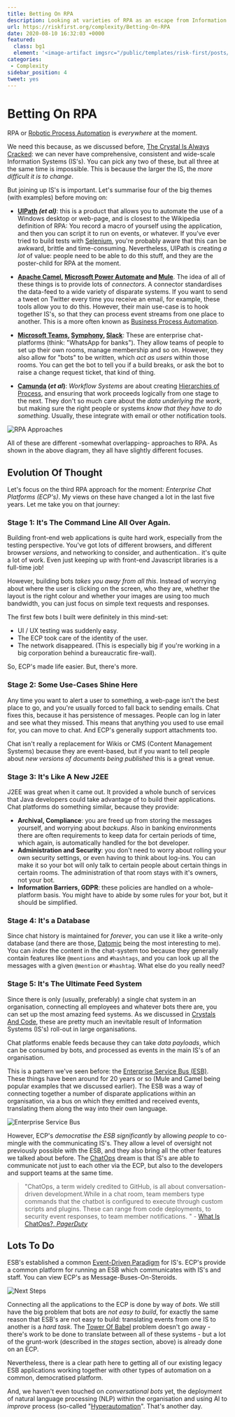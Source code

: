 ```yaml
---
title: Betting On RPA
description: Looking at varieties of RPA as an escape from Information System incompatibility.
url: https://riskfirst.org/complexity/Betting-On-RPA
date: 2020-08-10 16:32:03 +0000
featured: 
  class: bg1
  element: '<image-artifact imgsrc="/public/templates/risk-first/posts/bot.svg">Betting On RPA</image-artifact>'
categories:
 - Complexity
sidebar_position: 4
tweet: yes
---
```


# Betting On RPA

RPA or [Robotic Process Automation](https://en.wikipedia.org/wiki/Robotic_process_automation) is _everywhere_ at the moment.  

We need this because, as we discussed before, [The Crystal Is Always Cracked](Crystals-And-Code.md):  we can never have comprehensive, consistent and wide-scale Information Systems (IS's).   You can pick any two of these, but all three at the same time is impossible.  This is because the larger the IS, the _more difficult it is to change_.

But joining up IS's is important.  Let's summarise four of the big themes (with examples) before moving on:

- **[UIPath](https://www.uipath.com) _(et al)_**:  this is a product that allows you to automate the use of a Windows desktop or web-page, and is closest to the Wikipedia definition of RPA:  You record a macro of yourself using the application, and then you can script it to run on events, or whatever.  If you've ever tried to build tests with [Selenium](https://en.wikipedia.org/wiki/Selenium_(software)), you're probably aware that this can be awkward, brittle and time-consuming.   Nevertheless, UIPath is creating _a lot_ of value:  people need to be able to do this stuff, and they are the poster-child for RPA at the moment.

- **[Apache Camel](https://camel.apache.org), [Microsoft Power Automate](https://us.flow.microsoft.com/en-us/) and [Mule](https://www.mulesoft.com)**.  The idea of all of these things is to provide lots of _connectors_.  A connector standardises the data-feed to a wide variety of disparate systems.   If you want to send a tweet on Twitter every time you receive an email, for example, these tools allow you to do this.  However, their main use-case is to hook together IS's, so that they can process event streams from one place to another.   This is a more often known as [Business Process Automation](https://en.wikipedia.org/wiki/Business_process_automation). 

- **[Microsoft Teams](https://products.office.com/en-US/microsoft-teams/group-chat-software), [Symphony](https://symphony.com), [Slack](https://slack.com)**:  These are enterprise chat-platforms (think: "WhatsApp for banks"). They allow teams of people to set up their own rooms, manage membership and so on.  However, they also allow for "bots" to be written, which _act as users_ within those rooms.  You can get the bot to tell you if a build breaks, or ask the bot to raise a change request ticket, that kind of thing.

- **[Camunda](https://camunda.com/download/) (_et al_)**: _Workflow Systems_ are about creating [Hierarchies of Process](Towers-Of-Abstraction.md), and ensuring that work proceeds logically from one stage to the next.  They don't so much care about the _data underlying the work_, but making sure the right people or systems _know that they have to do something_.  Usually, these integrate with email or other notification tools.

![RPA Approaches](/img/complexity/rpa-1.png)

All of these are different -somewhat overlapping- approaches to RPA.  As shown in the above diagram, they all have slightly different focuses. 

## Evolution Of Thought

Let's focus on the third RPA approach for the moment:  _Enterprise Chat Platforms (ECP's)_.  My views on these have changed a lot in the last five years.  Let me take you on that journey:

### Stage 1:  It's The Command Line All Over Again.

Building front-end web applications is quite hard work, especially from the testing perspective.   You've got lots of different browsers, and different browser _versions_, and networking to consider, and authentication.. it's quite a lot of work.  Even just keeping up with front-end Javascript libraries is a full-time job!

However, building bots _takes you away from all this_.  Instead of worrying about where the user is clicking on the screen, who they are, whether the layout is the right colour and whether your images are using too much bandwidth, you can just focus on simple text requests and responses.

The first few bots I built were definitely in this mind-set:  

 - UI / UX testing was suddenly easy.  
 - The ECP took care of the identity of the user.
 - The network disappeared.  (This is especially big if you're working in a big corporation behind a bureaucratic fire-wall).

So, ECP's made life easier.   But, there's more.

### Stage 2:  Some Use-Cases Shine Here

Any time you want to alert a user to something, a web-page isn't the best place to go, and you're usually forced to fall back to sending emails.   Chat fixes this, because it has persistence of messages.  People can log in later and see what they missed.   This means that anything you used to use email for, you can move to chat.  And ECP's generally support attachments too.

Chat isn't really a replacement for Wikis or CMS (Content Management Systems) because they are event-based, but if you want to tell people about _new versions of documents being published_ this is a great venue.

### Stage 3:  It's Like A New J2EE

J2EE was great when it came out.  It provided a whole bunch of services that Java developers could take advantage of to build their applications.   
Chat platforms do something similar, because they provide:

- **Archival, Compliance**:  you are freed up from storing the messages yourself, and worrying about _backups_.  Also in banking environments there are often requirements to keep data for certain periods of time, which again, is automatically handled for the bot developer.
- **Administration and Security**:  you don't need to worry about rolling your own security settings, or even having to think about log-ins.  You can make it so your bot will only talk to certain people about certain things in certain rooms.  The administration of that room stays with it's owners, not your bot.
- **Information Barriers, GDPR**: these policies are handled on a whole-platform basis.  You might have to abide by some rules for your bot, but it should be simplified.

### Stage 4:  It's a Database

Since chat history is maintained for _forever_, you can use it like a write-only database (and there are those, [Datomic](https://datomic.com) being the most interesting to me).  You can _index_ the content in the chat-system too because they generally contain features like `@mentions` and `#hashtags`, and you can look up all the messages with a given `@mention` or `#hashtag`.  What else do you really need?

### Stage 5:  It's The Ultimate Feed System

Since there is only (usually, preferably) a single chat system in an organisation, connecting all employees and whatever bots there are, you can set up the most amazing feed systems.  As we discussed in [Crystals And Code](Crystals-And-Code.md), these are pretty much an inevitable result of Information Systems (IS's) roll-out in large organisations.

Chat platforms enable feeds because they can take _data payloads_, which can be consumed by bots, and processed as events in the main IS's of an organisation.

This is a pattern we've seen before:  the [Enterprise Service Bus (ESB)](https://en.wikipedia.org/wiki/Enterprise_service_bus).  These things have been around for 20 years or so (Mule and Camel being popular examples that we discussed earlier).  The ESB was a way of connecting together a number of disparate applications within an organisation, via a bus on which they emitted and received events, translating them along the way into their own language.

![Enterprise Service Bus](/img/complexity/esb.png)

However, ECP's _democratise the ESB significantly_ by allowing _people_ to co-mingle with the communicating IS's.  They allow a level of oversight not previously possible with the ESB, and they also bring all the other features we talked about before.   The [ChatOps](https://www.pagerduty.com/blog/what-is-chatops/) dream is that IS's are able to communicate not just to each other via the ECP, but also to the developers and support teams at the same time.

> "ChatOps, a term widely credited to GitHub, is all about conversation-driven development.While in a chat room, team members type commands that the chatbot is configured to execute through custom scripts and plugins. These can range from code deployments, to security event responses, to team member notifications. " - [What Is ChatOps?, _PagerDuty_](https://www.pagerduty.com/blog/what-is-chatops/)

## Lots To Do

ESB's established a common [Event-Driven Paradigm](https://en.wikipedia.org/wiki/Event-driven_architecture) for IS's.  ECP's provide a common platform for running an ESB which communicates with IS's and staff.  You can view ECP's as Message-Buses-On-Steroids.  

![Next Steps](/img/complexity/rpa-2.png)

Connecting all the applications to the ECP is done by way of _bots_.  We still have the big problem that bots are _not easy to build_, for exactly the same reason that ESB's are not easy to build:  translating events from one IS to another is a _hard task_.  The [Tower Of Babel](Towers-Of-Abstraction.md) problem doesn't go away - there's work to be done to translate between all of these systems - but a lot of the grunt-work (described in the _stages_ section, above) is already done on an ECP.

Nevertheless, there is a clear path here to getting all of our existing legacy ESB applications working together with other types of automation on a common, democratised platform.

And, we haven't even touched on _conversational bots_ yet, the deployment of natural language processing (NLP) within the organisation and using AI to _improve_ process (so-called "[Hyperautomation](https://en.wikipedia.org/wiki/Robotic_process_automation#Hyperautomation)".  That's another day.

